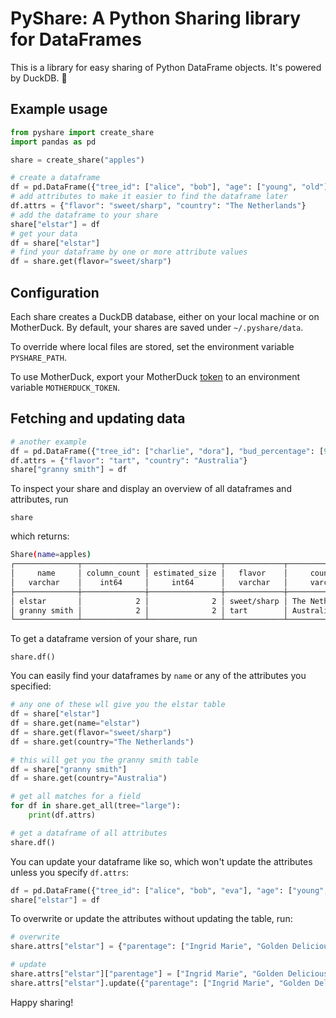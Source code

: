 # PyShare: A Python Sharing library for DataFrames

This is a library for easy sharing of Python DataFrame objects. It's powered by DuckDB. 🦆

## Example usage

```python
from pyshare import create_share
import pandas as pd

share = create_share("apples")

# create a dataframe
df = pd.DataFrame({"tree_id": ["alice", "bob"], "age": ["young", "old"]})
# add attributes to make it easier to find the dataframe later
df.attrs = {"flavor": "sweet/sharp", "country": "The Netherlands"}
# add the dataframe to your share
share["elstar"] = df
# get your data
df = share["elstar"]
# find your dataframe by one or more attribute values
df = share.get(flavor="sweet/sharp")
```

## Configuration

Each share creates a DuckDB database, either on your local machine or on MotherDuck. By default, your shares are saved under `~/.pyshare/data`.

To override where local files are stored, set the environment variable `PYSHARE_PATH`.

To use MotherDuck, export your MotherDuck [token](https://app.motherduck.com/token-request?appName=pyshare) to an environment variable `MOTHERDUCK_TOKEN`.

## Fetching and updating data

```python
# another example
df = pd.DataFrame({"tree_id": ["charlie", "dora"], "bud_percentage": [93.1, 87.3]})
df.attrs = {"flavor": "tart", "country": "Australia"}
share["granny smith"] = df
```

To inspect your share and display an overview of all dataframes and attributes, run
```
share
```

which returns:

```bash
Share(name=apples)
┌──────────────┬──────────────┬────────────────┬─────────────┬─────────────────┐
│     name     │ column_count │ estimated_size │   flavor    │     country     │
│   varchar    │    int64     │     int64      │   varchar   │     varchar     │
├──────────────┼──────────────┼────────────────┼─────────────┼─────────────────┤
│ elstar       │            2 │              2 │ sweet/sharp │ The Netherlands │
│ granny smith │            2 │              2 │ tart        │ Australia       │
└──────────────┴──────────────┴────────────────┴─────────────┴─────────────────┘
```

To get a dataframe version of your share, run
```
share.df()
```

You can easily find your dataframes by `name` or any of the attributes you specified:

```python
# any one of these wll give you the elstar table
df = share["elstar"]
df = share.get(name="elstar")
df = share.get(flavor="sweet/sharp")
df = share.get(country="The Netherlands")

# this will get you the granny smith table
df = share["granny smith"]
df = share.get(country="Australia")

# get all matches for a field
for df in share.get_all(tree="large"):
    print(df.attrs)

# get a dataframe of all attributes
share.df()
```

You can update your dataframe like so, which won't update the attributes unless you specify `df.attrs`:

```python
df = pd.DataFrame({"tree_id": ["alice", "bob", "eva"], "age": ["young", "old", "ancient"]})
share["elstar"] = df
```

To overwrite or update the attributes without updating the table, run:

```python
# overwrite
share.attrs["elstar"] = {"parentage": ["Ingrid Marie", "Golden Delicious"]}

# update
share.attrs["elstar"]["parentage"] = ["Ingrid Marie", "Golden Delicious"]
share.attrs["elstar"].update({"parentage": ["Ingrid Marie", "Golden Delicious"]})
```

Happy sharing!
